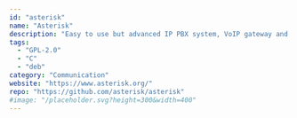 ```yaml
---
id: "asterisk"
name: "Asterisk"
description: "Easy to use but advanced IP PBX system, VoIP gateway and conference server."
tags:
  - "GPL-2.0"
  - "C"
  - "deb"
category: "Communication"
website: "https://www.asterisk.org/"
repo: "https://github.com/asterisk/asterisk"
#image: "/placeholder.svg?height=300&width=400"
---
```


